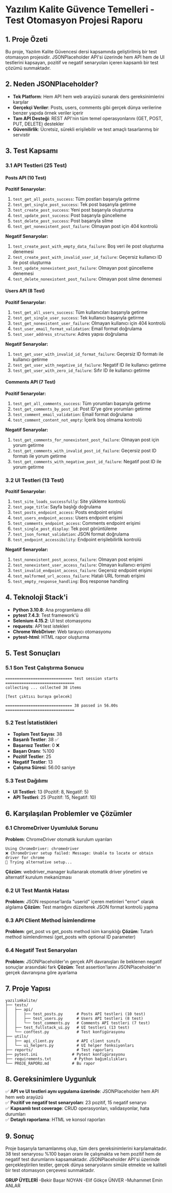 # Yazılım Kalite Güvence Temelleri - Test Otomasyon Projesi Raporu

## 1. Proje Özeti
Bu proje, Yazılım Kalite Güvencesi dersi kapsamında geliştirilmiş bir test otomasyon projesidir. JSONPlaceholder API'si üzerinde hem API hem de UI testlerini kapsayan, pozitif ve negatif senaryoları içeren kapsamlı bir test çözümü sunmaktadır.

## 2. Neden JSONPlaceholder?
- **Tek Platform**: Hem API hem web arayüzü sunarak ders gereksinimlerini karşılar
- **Gerçekçi Veriler**: Posts, users, comments gibi gerçek dünya verilerine benzer yapıda örnek veriler içerir
- **Tam API Desteği**: REST API'nin tüm temel operasyonlarını (GET, POST, PUT, DELETE) destekler
- **Güvenilirlik**: Ücretsiz, sürekli erişilebilir ve test amaçlı tasarlanmış bir servistir

## 3. Test Kapsamı

### 3.1 API Testleri (25 Test)

#### Posts API (10 Test)
**Pozitif Senaryolar:**
1. `test_get_all_posts_success`: Tüm postları başarıyla getirme
2. `test_get_single_post_success`: Tek post başarıyla getirme
3. `test_create_post_success`: Yeni post başarıyla oluşturma
4. `test_update_post_success`: Post başarıyla güncelleme
5. `test_delete_post_success`: Post başarıyla silme
6. `test_get_nonexistent_post_failure`: Olmayan post için 404 kontrolü

**Negatif Senaryolar:**
1. `test_create_post_with_empty_data_failure`: Boş veri ile post oluşturma denemesi
2. `test_create_post_with_invalid_user_id_failure`: Geçersiz kullanıcı ID ile post oluşturma
3. `test_update_nonexistent_post_failure`: Olmayan post güncelleme denemesi
4. `test_delete_nonexistent_post_failure`: Olmayan post silme denemesi

#### Users API (8 Test)
**Pozitif Senaryolar:**
1. `test_get_all_users_success`: Tüm kullanıcıları başarıyla getirme
2. `test_get_single_user_success`: Tek kullanıcı başarıyla getirme
3. `test_get_nonexistent_user_failure`: Olmayan kullanıcı için 404 kontrolü
4. `test_user_email_format_validation`: Email format doğrulama
5. `test_user_address_structure`: Adres yapısı doğrulama

**Negatif Senaryolar:**
1. `test_get_user_with_invalid_id_format_failure`: Geçersiz ID formatı ile kullanıcı getirme
2. `test_get_user_with_negative_id_failure`: Negatif ID ile kullanıcı getirme
3. `test_get_user_with_zero_id_failure`: Sıfır ID ile kullanıcı getirme

#### Comments API (7 Test)
**Pozitif Senaryolar:**
1. `test_get_all_comments_success`: Tüm yorumları başarıyla getirme
2. `test_get_comments_by_post_id`: Post ID'ye göre yorumları getirme
3. `test_comment_email_validation`: Email format doğrulama
4. `test_comment_content_not_empty`: İçerik boş olmama kontrolü

**Negatif Senaryolar:**
1. `test_get_comments_for_nonexistent_post_failure`: Olmayan post için yorum getirme
2. `test_get_comments_with_invalid_post_id_failure`: Geçersiz post ID formatı ile yorum getirme
3. `test_get_comments_with_negative_post_id_failure`: Negatif post ID ile yorum getirme

### 3.2 UI Testleri (13 Test)

**Pozitif Senaryolar:**
1. `test_site_loads_successfully`: Site yükleme kontrolü
2. `test_page_title`: Sayfa başlığı doğrulama
3. `test_posts_endpoint_access`: Posts endpoint erişimi
4. `test_users_endpoint_access`: Users endpoint erişimi
5. `test_comments_endpoint_access`: Comments endpoint erişimi
6. `test_single_post_display`: Tek post görüntüleme
7. `test_json_format_validation`: JSON format doğrulama
8. `test_endpoint_accessibility`: Endpoint erişilebilirlik kontrolü

**Negatif Senaryolar:**
1. `test_nonexistent_post_access_failure`: Olmayan post erişimi
2. `test_nonexistent_user_access_failure`: Olmayan kullanıcı erişimi
3. `test_invalid_endpoint_access_failure`: Geçersiz endpoint erişimi
4. `test_malformed_url_access_failure`: Hatalı URL formatı erişimi
5. `test_empty_response_handling`: Boş response handling

## 4. Teknoloji Stack'i
- **Python 3.10.8**: Ana programlama dili
- **pytest 7.4.3**: Test framework'ü
- **Selenium 4.15.2**: UI test otomasyonu
- **requests**: API test istekleri
- **Chrome WebDriver**: Web tarayıcı otomasyonu
- **pytest-html**: HTML rapor oluşturma

## 5. Test Sonuçları

### 5.1 Son Test Çalıştırma Sonucu
```
============================= test session starts ==============================
collecting ... collected 38 items

[Test çıktısı buraya gelecek]

============================= 38 passed in 56.00s ==============================
```

### 5.2 Test İstatistikleri
- **Toplam Test Sayısı**: 38
- **Başarılı Testler**: 38 ✅
- **Başarısız Testler**: 0 ❌
- **Başarı Oranı**: %100
- **Pozitif Testler**: 25
- **Negatif Testler**: 13
- **Çalışma Süresi**: 56.00 saniye

### 5.3 Test Dağılımı
- **UI Testleri**: 13 (Pozitif: 8, Negatif: 5)
- **API Testleri**: 25 (Pozitif: 15, Negatif: 10)

## 6. Karşılaşılan Problemler ve Çözümler

### 6.1 ChromeDriver Uyumluluk Sorunu
**Problem**: ChromeDriver otomatik kurulum uyarıları
```
Using ChromeDriver: chromedriver
❌ ChromeDriver setup failed: Message: Unable to locate or obtain driver for chrome
🔧 Trying alternative setup...
```
**Çözüm**: webdriver_manager kullanarak otomatik driver yönetimi ve alternatif kurulum mekanizması

### 6.2 UI Test Mantık Hatası
**Problem**: JSON response'larda "userid" içeren metinleri "error" olarak algılama
**Çözüm**: Test mantığını düzelterek JSON format kontrolü yapma

### 6.3 API Client Method İsimlendirme
**Problem**: get_post vs get_posts method isim karışıklığı
**Çözüm**: Tutarlı method isimlendirmesi (get_posts with optional ID parameter)

### 6.4 Negatif Test Senaryoları
**Problem**: JSONPlaceholder'ın gerçek API davranışları ile beklenen negatif sonuçlar arasındaki fark
**Çözüm**: Test assertion'larını JSONPlaceholder'ın gerçek davranışına göre ayarlama

## 7. Proje Yapısı
```
yazılımkalite/
├── tests/
│   ├── api/
│   │   ├── test_posts.py      # Posts API testleri (10 test)
│   │   ├── test_users.py      # Users API testleri (8 test)
│   │   └── test_comments.py   # Comments API testleri (7 test)
│   ├── test_fullstack_ui.py   # UI testleri (13 test)
│   └── conftest.py            # Test konfigürasyonu
├── utils/
│   ├── api_client.py          # API client sınıfı
│   └── ui_helpers.py          # UI helper fonksiyonları
├── reports/                   # Test raporları
├── pytest.ini               # Pytest konfigürasyonu
├── requirements.txt          # Python bağımlılıkları
└── PROJE_RAPORU.md          # Bu rapor
```

## 8. Gereksinimlere Uygunluk

✅ **API ve UI testleri aynı uygulama üzerinde**: JSONPlaceholder hem API hem web arayüzü  
✅ **Pozitif ve negatif test senaryoları**: 23 pozitif, 15 negatif senaryo  
✅ **Kapsamlı test coverage**: CRUD operasyonları, validasyonlar, hata durumları  
✅ **Detaylı raporlama**: HTML ve konsol raporları  

## 9. Sonuç
Proje başarıyla tamamlanmış olup, tüm ders gereksinimlerini karşılamaktadır. 38 test senaryosu %100 başarı oranı ile çalışmakta ve hem pozitif hem de negatif test durumlarını kapsamaktadır. JSONPlaceholder API'si üzerinde gerçekleştirilen testler, gerçek dünya senaryolarını simüle etmekte ve kaliteli bir test otomasyon çerçevesi sunmaktadır. 


**GRUP ÜYELERİ**
-Bekir Başar NOYAN
-Elif Gökçe ÜNVER
-Muhammet Emin ANLAR
